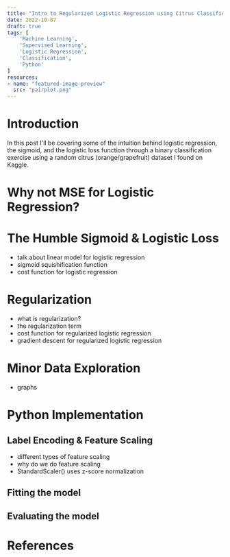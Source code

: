 ```yaml
---
title: "Intro to Regularized Logistic Regression using Citrus Classification"
date: 2022-10-07
draft: true
tags: [
    'Machine Learning',
    'Supervised Learning',
    'Logistic Regression',
    'Classification',
    'Python'
]
resources:
- name: "featured-image-preview"
  src: "pairplot.png"
---
```


# Introduction

In this post I'll be covering some of the intuition behind logistic regression, the sigmoid, and the logistic loss function through a binary classification exercise using a random citrus (orange/grapefruit) dataset I found on Kaggle.

# Why not MSE for Logistic Regression?

# The Humble Sigmoid & Logistic Loss
- talk about linear model for logistic regression
- sigmoid squishification function
- cost function for logistic regression

# Regularization
- what is regularization?
- the regularization term
- cost function for regularized logistic regression
- gradient descent for regularized logistic regression

# Minor Data Exploration
- graphs

# Python Implementation
## Label Encoding & Feature Scaling
- different types of feature scaling
- why do we do feature scaling
- StandardScaler() uses z-score normalization

## Fitting the model

## Evaluating the model

# References